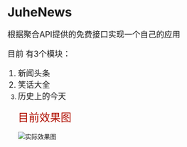 # JuheNews
<font size=4>根据聚合API提供的免费接口实现一个自己的应用

目前 有3个模块：
1. 新闻头条
2. 笑话大全
3. 历史上的今天</font>
</br></br>
<font color=bule size=5>目前效果图</font></br></br>
![实际效果图](https://github.com/onlyloveyd/JuheNews/blob/master/GIF.gif)
